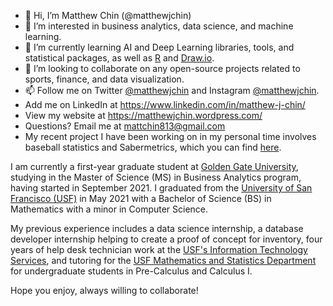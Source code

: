 - 👋 Hi, I’m Matthew Chin (@matthewjchin)
- 👀 I’m interested in business analytics, data science, and machine learning. 
- 🌱 I’m currently learning AI and Deep Learning libraries, tools, and statistical packages, as well as [R](https://www.r-project.org/) and [Draw.io](https://drawio-app.com/).
- 💞️ I’m looking to collaborate on any open-source projects related to sports, finance, and data visualization. 
- 📫 Follow me on Twitter [@matthewjchin](https://www.twitter.com/matthewjchin) and Instagram [@matthewjchin](https://www.instagram.com/matthewjchin/). 
- Add me on LinkedIn at https://www.linkedin.com/in/matthew-j-chin/
- View my website at https://matthewjchin.wordpress.com/
- Questions? Email me at <mattchin813@gmail.com>
- My recent project I have been working on in my personal time involves baseball statistics and Sabermetrics, which you can find [here](https://github.com/matthewjchin/baseballstats).



I am currently a first-year graduate student at [Golden Gate University](https://www.ggu.edu/), studying in the Master of Science (MS) in Business Analytics program, having started in September 2021.
I graduated from the [University of San Francisco (USF)](https://www.usfca.edu/) in May 2021 with a Bachelor of Science (BS) in Mathematics with a minor in Computer Science. 

My previous experience includes a data science internship, a database developer internship helping to create a proof of concept for inventory, four years of help desk technician work at the [USF's Information Technology Services](https://myusf.usfca.edu/its), and tutoring for the [USF Mathematics and Statistics Department](https://myusf.usfca.edu/arts-sciences/mathematics) for undergraduate students in Pre-Calculus and Calculus I. 

Hope you enjoy, always willing to collaborate!
